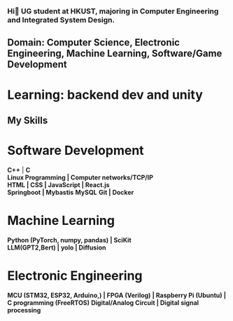 ### Hi👋 UG student at HKUST, majoring in Computer Engineering and Integrated System Design. 
## **Domain**: Computer Science, Electronic Engineering, Machine Learning, Software/Game Development
# **Learning**: backend dev and unity
## **My Skills**
# **Software Development**
**C++**  |  **C**  
**Linux Programming  |  Computer networks/TCP/IP**  
**HTML  |  CSS  |  JavaScript  |  React.js**  
**Springboot  |  Mybastis**
**MySQL**
**Git  |  Docker**
# **Machine Learning**
**Python (PyTorch, numpy, pandas)  |  SciKit**  
**LLM(GPT2,Bert)  |  yolo  |  Diffusion**  
# **Electronic Engineering**
**MCU (STM32, ESP32, Arduino,)  |  FPGA (Verilog)  |  Raspberry Pi (Ubuntu)  |  C programming (FreeRTOS)**
**Digital/Analog Circuit  |  Digital signal processing**

